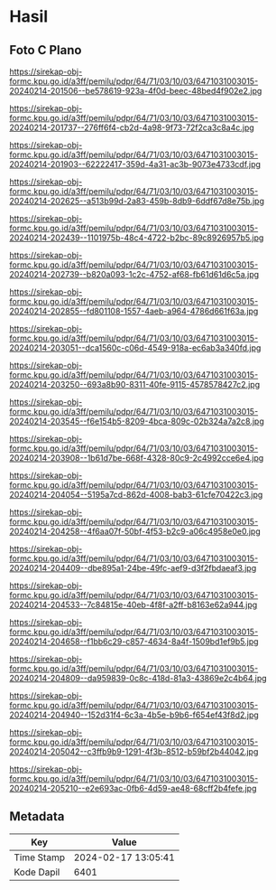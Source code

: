 # Hasil

## Foto C Plano

https://sirekap-obj-formc.kpu.go.id/a3ff/pemilu/pdpr/64/71/03/10/03/6471031003015-20240214-201506--be578619-923a-4f0d-beec-48bed4f902e2.jpg

https://sirekap-obj-formc.kpu.go.id/a3ff/pemilu/pdpr/64/71/03/10/03/6471031003015-20240214-201737--276ff6f4-cb2d-4a98-9f73-72f2ca3c8a4c.jpg

https://sirekap-obj-formc.kpu.go.id/a3ff/pemilu/pdpr/64/71/03/10/03/6471031003015-20240214-201903--62222417-359d-4a31-ac3b-9073e4733cdf.jpg

https://sirekap-obj-formc.kpu.go.id/a3ff/pemilu/pdpr/64/71/03/10/03/6471031003015-20240214-202625--a513b99d-2a83-459b-8db9-6ddf67d8e75b.jpg

https://sirekap-obj-formc.kpu.go.id/a3ff/pemilu/pdpr/64/71/03/10/03/6471031003015-20240214-202439--1101975b-48c4-4722-b2bc-89c8926957b5.jpg

https://sirekap-obj-formc.kpu.go.id/a3ff/pemilu/pdpr/64/71/03/10/03/6471031003015-20240214-202739--b820a093-1c2c-4752-af68-fb61d61d6c5a.jpg

https://sirekap-obj-formc.kpu.go.id/a3ff/pemilu/pdpr/64/71/03/10/03/6471031003015-20240214-202855--fd801108-1557-4aeb-a964-4786d661f63a.jpg

https://sirekap-obj-formc.kpu.go.id/a3ff/pemilu/pdpr/64/71/03/10/03/6471031003015-20240214-203051--dca1560c-c06d-4549-918a-ec6ab3a340fd.jpg

https://sirekap-obj-formc.kpu.go.id/a3ff/pemilu/pdpr/64/71/03/10/03/6471031003015-20240214-203250--693a8b90-8311-40fe-9115-4578578427c2.jpg

https://sirekap-obj-formc.kpu.go.id/a3ff/pemilu/pdpr/64/71/03/10/03/6471031003015-20240214-203545--f6e154b5-8209-4bca-809c-02b324a7a2c8.jpg

https://sirekap-obj-formc.kpu.go.id/a3ff/pemilu/pdpr/64/71/03/10/03/6471031003015-20240214-203908--1b61d7be-668f-4328-80c9-2c4992cce6e4.jpg

https://sirekap-obj-formc.kpu.go.id/a3ff/pemilu/pdpr/64/71/03/10/03/6471031003015-20240214-204054--5195a7cd-862d-4008-bab3-61cfe70422c3.jpg

https://sirekap-obj-formc.kpu.go.id/a3ff/pemilu/pdpr/64/71/03/10/03/6471031003015-20240214-204258--4f6aa07f-50bf-4f53-b2c9-a06c4958e0e0.jpg

https://sirekap-obj-formc.kpu.go.id/a3ff/pemilu/pdpr/64/71/03/10/03/6471031003015-20240214-204409--dbe895a1-24be-49fc-aef9-d3f2fbdaeaf3.jpg

https://sirekap-obj-formc.kpu.go.id/a3ff/pemilu/pdpr/64/71/03/10/03/6471031003015-20240214-204533--7c84815e-40eb-4f8f-a2ff-b8163e62a944.jpg

https://sirekap-obj-formc.kpu.go.id/a3ff/pemilu/pdpr/64/71/03/10/03/6471031003015-20240214-204658--f1bb6c29-c857-4634-8a4f-1509bd1ef9b5.jpg

https://sirekap-obj-formc.kpu.go.id/a3ff/pemilu/pdpr/64/71/03/10/03/6471031003015-20240214-204809--da959839-0c8c-418d-81a3-43869e2c4b64.jpg

https://sirekap-obj-formc.kpu.go.id/a3ff/pemilu/pdpr/64/71/03/10/03/6471031003015-20240214-204940--152d31f4-6c3a-4b5e-b9b6-f654ef43f8d2.jpg

https://sirekap-obj-formc.kpu.go.id/a3ff/pemilu/pdpr/64/71/03/10/03/6471031003015-20240214-205042--c3ffb9b9-1291-4f3b-8512-b59bf2b44042.jpg

https://sirekap-obj-formc.kpu.go.id/a3ff/pemilu/pdpr/64/71/03/10/03/6471031003015-20240214-205210--e2e693ac-0fb6-4d59-ae48-68cff2b4fefe.jpg


## Metadata

| Key        | Value               |
| ---------- | ------------------- |
| Time Stamp | 2024-02-17 13:05:41 |
| Kode Dapil | 6401                |



